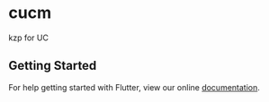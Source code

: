 # cucm

kzp for UC

## Getting Started

For help getting started with Flutter, view our online
[documentation](https://flutter.io/).
